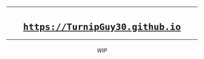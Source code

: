 <hr>
<h1 align="center"><a href="https://TurnipGuy30.github.io" target="_blank" rel="noopener noreferrer"><code>https://TurnipGuy30.github.io</code></a></h1>
<hr>
<h6 align="center">WIP</h6>
